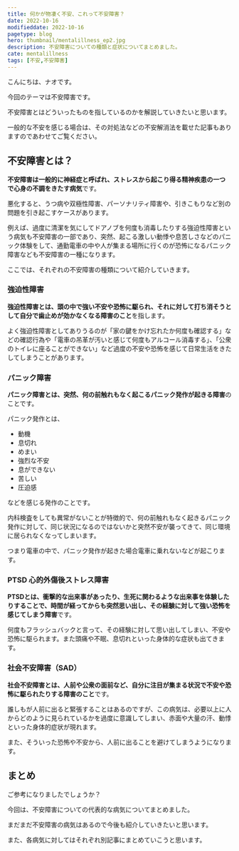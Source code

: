 ```yaml
---
title: 何かが物凄く不安、これって不安障害？
date: 2022-10-16
modifieddate: 2022-10-16
pagetype: blog
hero: thumbnail/mentalillness_ep2.jpg
description: 不安障害についての種類と症状についてまとめました。
cate: mentalillness
tags: [不安,不安障害]
---
```


こんにちは、ナオです。

今回のテーマは不安障害です。

不安障害とはどういったものを指しているのかを解説していきたいと思います。

一般的な不安を感じる場合は、その対処法などの不安解消法を載せた記事もありますのであわせてご覧ください。

<card slug="/blogs/mentalhealth/ep2/"></card>

## 不安障害とは？

**不安障害は一般的に神経症と呼ばれ、ストレスから起こり得る精神疾患の一つで心身の不調をきたす病気**です。

悪化すると、うつ病や双極性障害、パーソナリティ障害や、引きこもりなど別の問題を引き起こすケースがあります。

例えば、過度に清潔を気にしてドアノブを何度も消毒したりする強迫性障害という病気も不安障害の一部であり、突然、起こる激しい動悸や息苦しさなどのパニック体験をして、通勤電車の中や人が集まる場所に行くのが恐怖になるパニック障害なども不安障害の一種になります。

ここでは、それぞれの不安障害の種類について紹介していきます。

### 強迫性障害

**強迫性障害とは、頭の中で強い不安や恐怖に駆られ、それに対して打ち消そうとして自分で歯止めが効かなくなる障害のこと**を指します。

よく強迫性障害としてありうるのが「家の鍵をかけ忘れたか何度も確認する」などの確認行為や「電車の吊革が汚いと感じて何度もアルコール消毒する」、「公衆のトイレに座ることができない」など過度の不安や恐怖を感じて日常生活をきたしてしまうことがあります。

### パニック障害

**パニック障害とは、突然、何の前触れもなく起こるパニック発作が起きる障害**のことです。

パニック発作とは、

- 動機
- 息切れ
- めまい
- 強烈な不安
- 息ができない
- 苦しい
- 圧迫感

などを感じる発作のことです。

内科検査をしても異常がないことが特徴的で、何の前触れもなく起きるパニック発作に対して、同じ状況になるのではないかと突然不安が襲ってきて、同じ環境に居られなくなってしまいます。

つまり電車の中で、パニック発作が起きた場合電車に乗れないなどが起こります。

### PTSD 心的外傷後ストレス障害

**PTSDとは、衝撃的な出来事があったり、生死に関わるような出来事を体験したりすることで、時間が経ってからも突然思い出し、その経験に対して強い恐怖を感じてしまう障害**です。

何度もフラッシュバックと言って、その経験に対して思い出してしまい、不安や恐怖に駆られます。また頭痛や不眠、息切れといった身体的な症状も出てきます。

### 社会不安障害（SAD）

**社会不安障害とは、人前や公衆の面前など、自分に注目が集まる状況で不安や恐怖に駆られたりする障害のこと**です。

誰しもが人前に出ると緊張することはあるのですが、この病気は、必要以上に人からどのように見られているかを過度に意識してしまい、赤面や大量の汗、動悸といった身体的症状が現れます。

また、そういった恐怖や不安から、人前に出ることを避けてしまうようになります。

## まとめ

ご参考になりましたでしょうか？

今回は、不安障害についての代表的な病気についてまとめました。

まだまだ不安障害の病気はあるので今後も紹介していきたいと思います。

また、各病気に対してはそれぞれ別記事にまとめていこうと思います。

